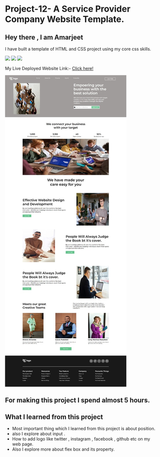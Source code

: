 # Project-12-  A Service Provider Company Website Template.
 ## Hey there ,  I am Amarjeet 
 I have built a template of HTML and CSS project using my core css skills.
 
 ![](https://img.shields.io/badge/Project-12-grren)
 ![](https://img.shields.io/badge/HTML-5-orange)
 ![](https://img.shields.io/badge/CSS-3-blue)

 My Live Deployed Website Link:- [Click here!]()

 
 ![](./image/web-page.jpg)

 ## For making this project I spend almost 5 hours.

 ## What I learned from this project 
 - Most important thing which I learned from this project is about position.
 - also I explore about input .
  - How to add logo like twitter , instagram , facebook , github etc on my web page.
  - Also I explore more about flex box and its property.
